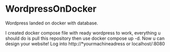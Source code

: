 # WordpressOnDocker
Wordpress landed on docker with database.

I created docker compose file with ready wordpress to work, everything u should do is pull this repository then use docker compose up -d.
Now u can design your website! Log into http://*yourmachineadress or localhost/:8080 
